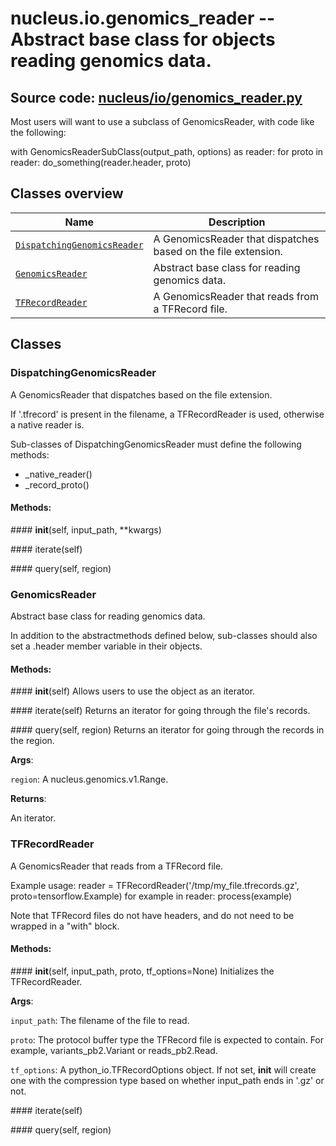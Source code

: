 # nucleus.io.genomics_reader -- Abstract base class for objects reading genomics data.
**Source code:** [nucleus/io/genomics_reader.py](https://github.com/google/nucleus/tree/master/nucleus/io/genomics_reader.py)
---
Most users will want to use a subclass of GenomicsReader, with code like
the following:

  with GenomicsReaderSubClass(output_path, options) as reader:
    for proto in reader:
      do_something(reader.header, proto)

## Classes overview
Name | Description
-----|------------
[`DispatchingGenomicsReader`](#dispatchinggenomicsreader) | A GenomicsReader that dispatches based on the file extension.
[`GenomicsReader`](#genomicsreader) | Abstract base class for reading genomics data.
[`TFRecordReader`](#tfrecordreader) | A GenomicsReader that reads from a TFRecord file.

## Classes
### DispatchingGenomicsReader
A GenomicsReader that dispatches based on the file extension.

If '.tfrecord' is present in the filename, a TFRecordReader is used,
otherwise a native reader is.

Sub-classes of DispatchingGenomicsReader must define the following methods:
  * _native_reader()
  * _record_proto()

#### Methods:
####<a name="<_ast.FunctionDef object at 0x555808fce110>"></a> __init__(self, input_path, **kwargs)


####<a name="<_ast.FunctionDef object at 0x555808ff3890>"></a> iterate(self)


####<a name="<_ast.FunctionDef object at 0x555808ff3a90>"></a> query(self, region)


### GenomicsReader
Abstract base class for reading genomics data.

In addition to the abstractmethods defined below, sub-classes should
also set a .header member variable in their objects.

#### Methods:
####<a name="<_ast.FunctionDef object at 0x555808fcdf90>"></a> __init__(self)
Allows users to use the object as an iterator.

####<a name="<_ast.FunctionDef object at 0x555808fcd990>"></a> iterate(self)
Returns an iterator for going through the file's records.

####<a name="<_ast.FunctionDef object at 0x555808fcdd10>"></a> query(self, region)
Returns an iterator for going through the records in the region.

**Args**:

`region`:  A nucleus.genomics.v1.Range.


**Returns**:

  An iterator.

### TFRecordReader
A GenomicsReader that reads from a TFRecord file.

Example usage:
  reader = TFRecordReader('/tmp/my_file.tfrecords.gz',
                          proto=tensorflow.Example)
  for example in reader:
    process(example)

Note that TFRecord files do not have headers, and do not need
to be wrapped in a "with" block.

#### Methods:
####<a name="<_ast.FunctionDef object at 0x5558090ada50>"></a> __init__(self, input_path, proto, tf_options=None)
Initializes the TFRecordReader.

**Args**:

`input_path`:  The filename of the file to read.

`proto`:  The protocol buffer type the TFRecord file is expected to
    contain.  For example, variants_pb2.Variant or reads_pb2.Read.

`tf_options`:  A python_io.TFRecordOptions object.  If not set,
    __init__ will create one with the compression type based on
    whether input_path ends in '.gz' or not.


####<a name="<_ast.FunctionDef object at 0x555808fd49d0>"></a> iterate(self)


####<a name="<_ast.FunctionDef object at 0x555808fd4c10>"></a> query(self, region)


